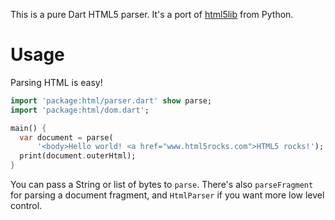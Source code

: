 This is a pure Dart HTML5 parser.
It's a port of [html5lib](https://github.com/html5lib/html5lib-python) from 
Python. 

# Usage

Parsing HTML is easy!

```dart
import 'package:html/parser.dart' show parse;
import 'package:html/dom.dart';

main() {
  var document = parse(
      '<body>Hello world! <a href="www.html5rocks.com">HTML5 rocks!');
  print(document.outerHtml);
}
```

You can pass a String or list of bytes to `parse`.
There's also `parseFragment` for parsing a document fragment, and `HtmlParser`
if you want more low level control.

[html5parse]: http://dev.w3.org/html5/spec/parsing.html

